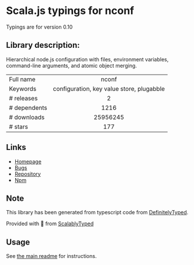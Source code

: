 
# Scala.js typings for nconf

Typings are for version 0.10

## Library description:
Hierarchical node.js configuration with files, environment variables, command-line arguments, and atomic object merging.

|                    |                 |
| ------------------ | :-------------: |
| Full name          | nconf |
| Keywords           | configuration, key value store, plugabble |
| # releases         | 2 |
| # dependents       | 1216 |
| # downloads        | 25956245 |
| # stars            | 177 |

## Links
- [Homepage](https://github.com/flatiron/nconf#readme)
- [Bugs](https://github.com/flatiron/nconf/issues)
- [Repository](https://github.com/flatiron/nconf)
- [Npm](https://www.npmjs.com/package/nconf)
    


## Note
This library has been generated from typescript code from [DefinitelyTyped](https://definitelytyped.org).

Provided with :purple_heart: from [ScalablyTyped](https://github.com/oyvindberg/ScalablyTyped)

## Usage
See [the main readme](../../readme.md) for instructions.



